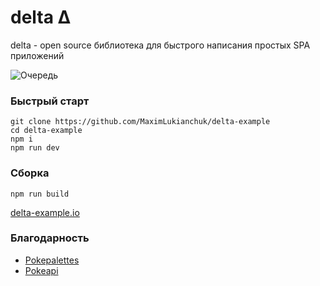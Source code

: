 # delta Δ

delta - open source библиотека для быстрого написания простых SPA приложений

![Очередь](https://lh3.googleusercontent.com/jslp_pBenTxScUgBey23tLTNvWyBZVuZihDL_qGCYTb_vnG7jtYgVYFIzK-aO1qu0OhnlKdB2u3FuWrbnq5hw6mKKG4CYjd5gu3pLT_BvZLIoTyF0VYgciVojGFgMsW4GA4-aAsyrvPkmpHQUaWSAZJG4m93mo_C9iAijI1re-QYO-QLyH3UohzkNmdpagiMgLAxxu3D0knnpkG_YzalaDglt0AbSLEY2ENsXr1m6K3-YWp5XVddsbifyfSKpSw8HrZWqHO3OVGmtGvF4PnKeJnSE-KJLoGi0V3UPJ4fBNHcpe1qvnXBu0G45O-QiTodw70UXHdD7nhF8k5jhPhKmRM9zN01NhYijbGCkGL-6BKciIeeTWO4lQCX42jBIHWxHJJ9assk9dJuGaJIDMPyqsDa7-TobscCeUaGAWLuAkXGmnZXjl2rbW_0A6OtpSU2MaFGSSu6cn9AqNqM4etQwVEbyeIinvIuDd7pBMF53EM4-zWF2bdNuVUm-mL5qQWQl7P8PsRdMGM38t7glita2RuVKTD9mCknyzrW-tJh67mfONdMqyzTBQ-f6LxQ3IS4kXT2v_6-d3uZVYbuLaVsFYGlKWY0hdLDugOFYTTKOH_qkr15AVU3GlS6ncCkRO6rXko--90m84aFsjHN3hzTEuOtfGmTyPYnNB4C7Dvt6rLiMK6EAaeOx3sDM4U=w1682-h1216-no)

### Быстрый старт
```
git clone https://github.com/MaximLukianchuk/delta-example
cd delta-example
npm i
npm run dev
```

### Сборка
```
npm run build
```

[delta-example.io](https://maximlukianchuk.github.io/delta-example/#)

### Благодарность
* [Pokepalettes](http://pokepalettes.com/#charizard)
* [Pokeapi](https://pokeapi.co/)
